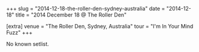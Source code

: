 +++
slug = "2014-12-18-the-roller-den-sydney-australia"
date = "2014-12-18"
title = "2014 December 18 @ The Roller Den"

[extra]
venue = "The Roller Den, Sydney, Australia"
tour = "I'm In Your Mind Fuzz"
+++

No known setlist.
